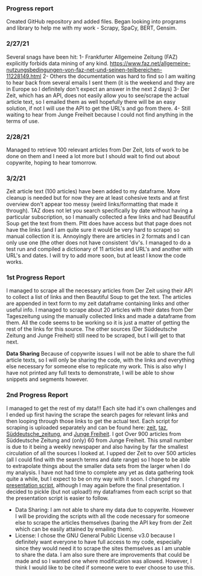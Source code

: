 ### Progress report
Created GitHub repository and added files.
Began looking into programs and library to help me with my work - Scrapy, SpaCy, BERT, Gensim.

### 2/27/21
Several snags have been hit:
1- Frankfurter Allgemeine Zeitung (FAZ) explicitly forbids data mining of any kind. https://www.faz.net/allgemeine-nutzungsbedingungen-von-faz-net-und-seinen-teilbereichen-11228149.html
2- Others the documentation was hard to find so I am waiting to hear back from several emails I sent them (it is the weekend and they are in Europe so I definitely don't expect an answer in the next 2 days)
3- Der Zeit, which has an API, does not easily allow you to see/scrape the actual article text, so I emailed them as well hopefully there will be an easy solution, if not I will use the API to get the URL's and go from there.
4- Still waiting to hear from Junge Freiheit because I could not find anything in the terms of use.

### 2/28/21
Managed to retrieve 100 relevant articles from Der Zeit, lots of work to be done on them and I need a lot more but I should wait to find out about copywrite, hoping to hear tomorrow.

### 3/2/21
Zeit article text (100 articles) have been added to my dataframe. More cleanup is needed but for now they are at least cohesive texts and at first overview don't appear too messy (weird links/formatting that made it through). TAZ does not let you search specifically by date without having a particular subscription, so I manually collected a few links and had Beautiful Soup get the text from them. Pitt does have access but that page does not have the links (and I am quite sure it would be very hard to scrape) so manual collection it is. Annoyingly there are articles in 2 formats and I can only use one (the other does not have consistent 'div's. I managed to do a test run and compiled a dictionary of 11 articles and URL's and another with URL's and dates. I will try to add more soon, but at least I know the code works.

### 1st Progress Report
I managed to scrape all the necessary articles from  Der Zeit using their API to collect a list of links and then Beautiful Soup to get the text. The articles are appended in text form to my zeit dataframe containing links and other useful info. I managed to scrape about 20 articles with their dates from Der Tageszeitung using the manually collected links and made a dataframe from them. All the code seems to be working so it is just a matter of getting the rest of the links for this source. The other sources (Der Süddeutsche Zeitung and Junge  Freiheit) still need to be scraped, but I will get to that next.

**Data Sharing** Because of copywrite issues I will not be able to share the full article texts, so I will only be sharing the code, with the links and everything else necessary for someone else to replicate my work. This is also why I have not printed any full texts to demonstrate, I will be able to show snippets and segments however.

### 2nd Progress Report
I managed to get the rest of my data!!! Each site had it's own challenges and I ended up first having the scrape the search pages for relevant links and then looping through those links to get the actual text. Each  script for scraping is uploaded separately and can be found here: [zeit](https://github.com/Data-Science-for-Linguists-2021/Fluechtlingskrise-Sentiment-Analysis/blob/main/zeit.ipynb), [taz](https://github.com/Data-Science-for-Linguists-2021/Fluechtlingskrise-Sentiment-Analysis/blob/main/taz.ipynb), [Süddeutsche_zeitung](https://github.com/Data-Science-for-Linguists-2021/Fluechtlingskrise-Sentiment-Analysis/blob/main/Süddeutsche_zeitung.ipynb), and [Junge Freiheit](https://github.com/Data-Science-for-Linguists-2021/Fluechtlingskrise-Sentiment-Analysis/blob/main/Junge%20Freiheit.ipynb). I got Over 900  articles from Süddeutsche Zeitung and (only) 60 from Junge Freiheit. This small number is due to it being a weekly newspaper and also having by far the smallest circulation of all the sources I looked at. I upped der Zeit to over 500 articles (all I could find with the search terms and date range) so I hope to be able to extrapolate things about the smaller data sets from the larger when I do my analysis. I have not had time to complete any yet as data gathering took quite a while, but I expect to be on my way with it soon. I changed my [presentation script](https://github.com/Data-Science-for-Linguists-2021/Fluechtlingskrise-Sentiment-Analysis/blob/main/Presentation.ipynb), although I may again before the final presentation. I decided to pickle (but not upload!) my dataframes from each script so that the presentation script is  easier to follow.
- Data Sharing: I am not able to share my data due to copywrite. However I will  be providing  the scripts with all the code necessary for someone else to scrape the articles themselves (baring the API key from der Zeit which can be easily attained by emailing them).
- License: I chose the GNU General Public License v3.0 because I definitely want everyone to have full access to my code, especially since they would need it to scrape the sites themselves  as I am unable to share the data. I am also sure there are improvements that could be made and so I wanted one where modification was allowed. However, I think I would like to be cited if someone were to ever choose to use this.
